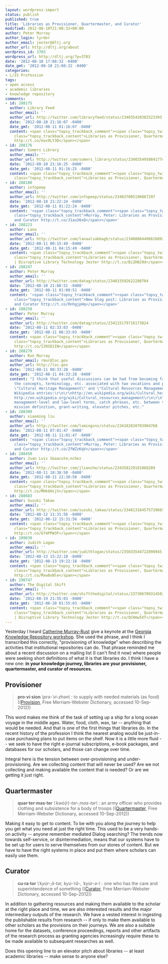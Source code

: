 ```yaml
---
layout: wordpress-import
status: publish
published: true
title: 'Libraries as Provisioner, Quartermaster, and Curator'
modified: 2012-08-10T21:08:32+00:00
author: Peter Murray
author_login: lyrdor
author_email: jester@dltj.org
author_url: http://dltj.org/about
wordpress_id: 3703
wordpress_url: http://dltj.org/?p=3703
date: '2012-08-10 17:08:32 -0400'
date_gmt: '2012-08-10 21:08:32 -0400'
categories:
- L/IS Profession
tags:
- open access
- academic libraries
- knowledge repository
comments:
- id: 288175
  author: Library Feed
  author_email: ''
  author_url: http://twitter.com/libraryfeed/status/234035420382523393
  date: '2012-08-10 21:16:07 -0400'
  date_gmt: '2012-08-11 01:16:07 -0400'
  content: <span class="topsy_trackback_comment"><span class="topsy_twitter_username"><span
    class="topsy_trackback_content">Libraries as Provisioner, Quartermaster, and Curator
    http://t.co/eox9LY3D</span></span>
- id: 288176
  author: Somers Library
  author_email: ''
  author_url: http://twitter.com/somers_library/status/234035495884177408
  date: '2012-08-10 21:16:25 -0400'
  date_gmt: '2012-08-11 01:16:25 -0400'
  content: <span class="topsy_trackback_comment"><span class="topsy_twitter_username"><span
    class="topsy_trackback_content">Libraries as Provisioner, Quartermaster, and Curator  http://t.co/pvX3WoUT</span></span>
- id: 288180
  author: infopeep
  author_email: ''
  author_url: http://twitter.com/infopeep/status/234037005196087297
  date: '2012-08-10 21:22:24 -0400'
  date_gmt: '2012-08-11 01:22:24 -0400'
  content: '<span class="topsy_trackback_comment"><span class="topsy_twitter_username"><span
    class="topsy_trackback_content">Murray, Peter: Libraries as Provisioner, Quartermaster,
    and Curator http://t.co/J1au36xQ</span></span>'
- id: 288223
  author: Lana
  author_email: ''
  author_url: http://twitter.com/lanaalsabbagh/status/234080644966268928
  date: '2012-08-11 00:15:49 -0400'
  date_gmt: '2012-08-11 04:15:49 -0400'
  content: <span class="topsy_trackback_comment"><span class="topsy_twitter_username"><span
    class="topsy_trackback_content">Libraries as Provisioner, Quartermaster, and Curator
    | Disruptive Library Technology Jester http://t.co/BiZH829d</span></span>
- id: 288247
  author: Peter Murray
  author_email: ''
  author_url: http://twitter.com/datag/status/234033592622280704
  date: '2012-08-10 21:08:51 -0400'
  date_gmt: '2012-08-11 01:08:51 -0400'
  content: '<span class="topsy_trackback_comment"><span class="topsy_twitter_username"><span
    class="topsy_trackback_content">New blog post: Libraries as Provisioner, Quartermaster,
    and Curator http://t.co/RnhgjpHq</span></span>'
- id: 288250
  author: Peter Murray
  author_email: ''
  author_url: http://twitter.com/datag/status/234115179716173824
  date: '2012-08-11 02:33:03 -0400'
  date_gmt: '2012-08-11 06:33:03 -0400'
  content: <span class="topsy_trackback_comment"><span class="topsy_twitter_username"><span
    class="topsy_trackback_content">Libraries as Provisioner, Quartermaster, and Curator
    http://t.co/I39SD1IN</span></span>
- id: 288279
  author: Ron Murray
  author_email: rmur@loc.gov
  author_url: http://loc.gov
  date: '2012-08-11 00:33:28 -0400'
  date_gmt: '2012-08-11 04:33:28 -0400'
  content: "I think that useful discussions can be had from becoming familiar with
    the concepts, terminology, etc. associated with two vocations and practices, called
    \"Cultural Heritage Management\" and \"Cultural Resources Management.\" See their
    Wikipedia entries:\r\n\r\nhttp://en.wikipedia.org/wiki/Cultural_heritage_management;
    http://en.wikipedia.org/wiki/Cultural_resources_management\r\n\r\nThere are enough
    management-level and low-level terms, catch phrases, etc. between the two to support
    mission definition, grant-writing, elevator pitches, etc."
- id: 288309
  author: xiaoming liu
  author_email: ''
  author_url: http://twitter.com/lxmingsns/status/234182810703904768
  date: '2012-08-11 07:01:47 -0400'
  date_gmt: '2012-08-11 11:01:47 -0400'
  content: '<span class="topsy_trackback_comment"><span class="topsy_twitter_username"><span
    class="topsy_trackback_content">Murray, Peter: Libraries as Provisioner, Quartermaster,
    and Curator http://t.co/ZfWZzKqV</span></span>'
- id: 288450
  author: Juan Luis S&aacute;nchez
  author_email: ''
  author_url: http://twitter.com/jlsanche/status/234358229101068289
  date: '2012-08-11 18:38:50 -0400'
  date_gmt: '2012-08-11 22:38:50 -0400'
  content: <span class="topsy_trackback_comment"><span class="topsy_twitter_username"><span
    class="topsy_trackback_content">Libraries as Provisioner, Quartermaster, and Curator
    http://t.co/MHk6HsjV</span></span>
- id: 288683
  author: Suzuki Takao
  author_email: ''
  author_url: http://twitter.com/suzuki_takao/status/234613184575729665
  date: '2012-08-12 11:31:56 -0400'
  date_gmt: '2012-08-12 15:31:56 -0400'
  content: <span class="topsy_trackback_comment"><span class="topsy_twitter_username"><span
    class="topsy_trackback_content">Libraries as Provisioner, Quartermaster, and Curator
    http://t.co/Gf4PPW3F</span></span>
- id: 289030
  author: Judith Logan
  author_email: ''
  author_url: http://twitter.com/judithlogan/status/235033544722898945
  date: '2012-08-13 15:22:18 -0400'
  date_gmt: '2012-08-13 19:22:18 -0400'
  content: <span class="topsy_trackback_comment"><span class="topsy_twitter_username"><span
    class="topsy_trackback_content">Libraries as Provisioner, Quartermaster, and Curator
    http://t.co/Mxw8xNle</span></span>
- id: 290747
  author: The Digital Shift
  author_email: ''
  author_url: http://twitter.com/shiftthedigital/status/237306709314502658
  date: '2012-08-19 21:55:03 -0400'
  date_gmt: '2012-08-20 01:55:03 -0400'
  content: <span class="topsy_trackback_comment"><span class="topsy_twitter_username"><span
    class="topsy_trackback_content">Libraries as Provisioner, Quartermaster, and Curator
    | Disruptive Library Technology Jester http://t.co/QCHmw5XT</span></span>
---
```

<p>Yesterday I heard <a href="http://www.library.gatech.edu/about/murray-rust/" title="Catherine Murray-Rust :: Georgia Tech Library">Catherine Murray-Rust</a> give a keynote at the <a href="http://web.archive.org/web/20132219003400/http://www.library.gatech.edu/gkr/node/96" title="Symposium/Workshop | GALILEO Knowledge Repository">Georgia Knowledge Repository workshop</a>.  She used the phrase, and I think I transcribed this correctly, "provisioning of knowledge" when describing the activities that institutional repositories can do.  That phrase reminded me about a recent discussion on a mailing list (I can't find it now) where people were seeking short definitions of what it is that libraries do.  I think I have a new one:  <strong>in your knowledge journey, libraries are your provisioner, quartermaster, and curator of resources.</strong></p>
<h2>Provisioner</h2>
<blockquote><p><strong>pro&middot;vi&middot;sion</strong> <em>\prə-ˈvi-zhən\</em> : to supply with needed materials (as food) ((<a href="http://www.merriam-webster.com/dictionary/provision?show=1&t=1344631391" title="Provision | Free Merriam-Webster Dictionary">Provision</a>, Free Merriam-Webster Dictionary, accessed 10-Sep-2012))</p></blockquote>
<p>This word makes me think of the task of setting up a ship for a long ocean voyage in the middle ages.  Water, food, cloth, wax, tar -- anything that would be needed.  And that is one of the first things that libraries do.  In the recent history of the profession I think the nearest analog would be just-in-case purchasing plans to put items on the shelf.  Now it is a little more fluid -- we seek to have the right e-journal subscriptions, e-book packages, and databases for our scholars, and those can change over time.</p>
<p>Integral here is the tension between over-provisioning and under-provisioning.  Are we collecting content that will never be used?  Are we not collecting and making available the content that is needed?  Or are we getting it just right.</p>
<h2>Quartermaster</h2>
<blockquote><p><strong>quar&middot;ter&middot;mas&middot;ter</strong> <em>\ˈkwȯ(r)-tər-ˌmas-tər\</em> : an army officer who provides clothing and subsistence for a body of troops ((<a href="http://www.merriam-webster.com/dictionary/quartermaster" title="Quartermaster | Free Merriam-Webster Dictionary">Quartermaster</a>, Free Merriam-Webster Dictionary, accessed 10-Sep-2012))</p></blockquote>
<p>Making it easy to get to content.  To be with you along the journey to help you get what you need at just the right time.  This used to be a very hands-on activity -- anyone remember mediated Dialog searching?  The trends now towards self-service, or disintermediation, means that our systems have to be set up for users to serve themselves from our stores of content.  But we have to have the right systems in place and put them where scholars can easily use them.</p>
<h2>Curator</h2>
<blockquote><p><strong>cu&middot;ra&middot;tor</strong> <em>\ˈkyu̇r-ˌā-tər, kyu̇-ˈrā-, ˈkyu̇r-ə-\</em> : one who has the care and superintendence of something ((<a href="http://www.merriam-webster.com/dictionary/curator" title="Curator | Free Merriam-Webster Dictionary">Curator</a>, Free Merriam-Webster Dictionary, accessed 10-Sep-2012))</p></blockquote>
<p>In addition to gathering resources and making them available to the scholar at the right place and time, we are also interested results and the major intermediary outputs of the research.  We have a vested interest in ingesting the publishable results from research -- if only to make them available to other scholars as the provisions on their journeys.  We are also a suitable home for the datasets, conference proceedings, reports and other artifacts of the research process as granting agencies increasingly require these to be made available to subsequent researches as well.</p>
<p>Does this opening line to an elevator pitch about libraries -- at least academic libraries -- make sense to anyone else?</p>

